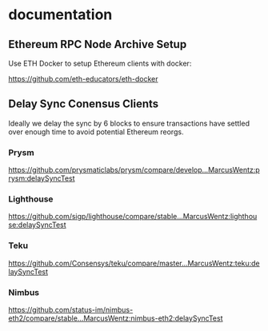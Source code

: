 # documentation

## Ethereum RPC Node Archive Setup

Use ETH Docker to setup Ethereum clients with docker:

https://github.com/eth-educators/eth-docker

## Delay Sync Conensus Clients

Ideally we delay the sync by 6 blocks to ensure transactions have settled over enough time to avoid potential Ethereum reorgs.

### Prysm

https://github.com/prysmaticlabs/prysm/compare/develop...MarcusWentz:prysm:delaySyncTest

### Lighthouse

https://github.com/sigp/lighthouse/compare/stable...MarcusWentz:lighthouse:delaySyncTest

### Teku

https://github.com/Consensys/teku/compare/master...MarcusWentz:teku:delaySyncTest

### Nimbus

https://github.com/status-im/nimbus-eth2/compare/stable...MarcusWentz:nimbus-eth2:delaySyncTest
